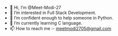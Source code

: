 - 👋 Hi, I’m @Meet-Modi-27
- 👀 I’m interested in Full Stack Development.
- 🌱 I’m confident enough to help someone in Python.
- 🌱 I’m currently learning C language.
- 📫 How to reach me :- meetmodi2705@gmail.com

<!---
Meet-Modi-27/Meet-Modi-27 is a ✨ special ✨ repository because its `README.md` (this file) appears on your GitHub profile.
You can click the Preview link to take a look at your changes.
--->
